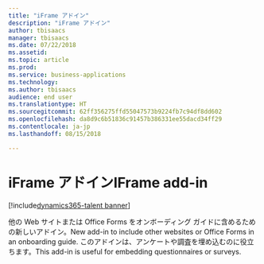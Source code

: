 ```yaml
---
title: "iFrame アドイン"
description: "iFrame アドイン"
author: tbisaacs
manager: tbisaacs
ms.date: 07/22/2018
ms.assetid: 
ms.topic: article
ms.prod: 
ms.service: business-applications
ms.technology: 
ms.author: tbisaacs
audience: end user
ms.translationtype: HT
ms.sourcegitcommit: 62ff356275ffd55047573b9224fb7c94df8dd602
ms.openlocfilehash: da8d9c6b51836c91457b386331ee55dacd34ff29
ms.contentlocale: ja-jp
ms.lasthandoff: 08/15/2018

---
```

#  <a name="iframe-add-in"></a><span data-ttu-id="14951-103">iFrame アドイン</span><span class="sxs-lookup"><span data-stu-id="14951-103">IFrame add-in</span></span> 

[!include[dynamics365-talent banner](../../includes/dynamics365-talent.md)]



<span data-ttu-id="14951-104">他の Web サイトまたは Office Forms をオンボーディング ガイドに含めるための新しいアドイン。</span><span class="sxs-lookup"><span data-stu-id="14951-104">New add-in to include other websites or Office Forms in an onboarding guide.</span></span> <span data-ttu-id="14951-105">このアドインは、アンケートや調査を埋め込むのに役立ちます。</span><span class="sxs-lookup"><span data-stu-id="14951-105">This add-in is useful for embedding questionnaires or surveys.</span></span>

